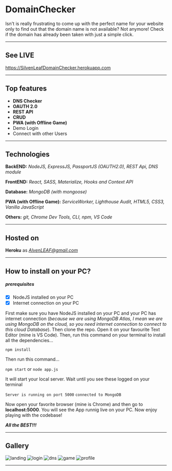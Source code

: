 # DomainChecker
Isn't is really frustrating to come up with the perfect name for your website only to find out that the domain name is not available? Not anymore! Check if the domain has already been taken with just a simple click.
***

## See LIVE
<a href="https://silvenleafdomainchecker.herokuapp.com">https://SilvenLeafDomainChecker.herokuapp.com</a>

***

## Top features
*  **DNS Checker**
* **OAUTH 2.0**
* **REST API**
* **CRUD**
* **PWA (with Offline Game)**
* Demo Login
* Connect with other Users
* **




## Technologies
**BackEND:**  *NodeJS, ExpressJS, PassportJS (OAUTH2.0), REST Api, DNS module*

**FrontEND:** *React, SASS, Materialize, Hooks and Context API*

**Database:** *MongoDB (with mongoose)*

**PWA (with Offline Game):** *ServiceWorker, Lighthouse Audit, HTML5, CSS3, Vanilla JavaScript*


**Others:** *git, Chrome Dev Tools, CLI, npm, VS Code*
* **

## Hosted on
**Heroku** as *AlvenLEAF@gmail.com*
***

## How to install on your PC?

##### prerequisites
- [x] NodeJS installed on your PC
- [x] Internet connection on your PC

First make sure you have NodeJS installed on your PC and your PC has internet connection (*because we are using MongoDB Atlas, I mean we are using MongoDB on the cloud, so you need internet connection to connect to this cloud Database*). Then clone the repo. Open it on your favourite Text Editor (mine is VS Code). Then, run this command on your terminal to install all the dependencies...
  
```npm install```


Then run this command...

```npm start``` or ```node app.js```

It will start your local server. Wait until you see these logged on your terminal

``
  Server is running on port 5000
``
``
  connected to MongoDB 
``


Now open your favorite browser (mine is Chrome) and then go to **localhost:5000**. You will see the App runnig live on your PC. Now enjoy playing with the codebase!


***All the BEST!!!***
***

## Gallery

<img src="./imagesForREADME/landing.png" alt="landing" />
<img src="./imagesForREADME/login.png" alt="login" />
<img src="./imagesForREADME/dns.png" alt="dns" />
<img src="./imagesForREADME/game.png" alt="game" />
<img src="./imagesForREADME/profile.png" alt="profile" />

***